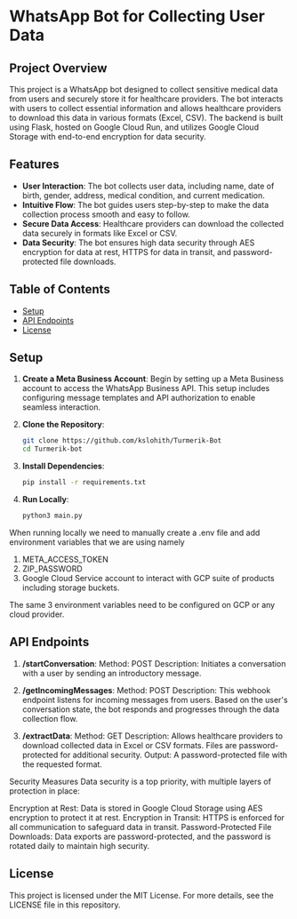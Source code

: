 # WhatsApp Bot for Collecting User Data

## Project Overview
This project is a WhatsApp bot designed to collect sensitive medical data from users and securely store it for healthcare providers. The bot interacts with users to collect essential information and allows healthcare providers to download this data in various formats (Excel, CSV). The backend is built using Flask, hosted on Google Cloud Run, and utilizes Google Cloud Storage with end-to-end encryption for data security.

## Features
- **User Interaction**: The bot collects user data, including name, date of birth, gender, address, medical condition, and current medication.
- **Intuitive Flow**: The bot guides users step-by-step to make the data collection process smooth and easy to follow.
- **Secure Data Access**: Healthcare providers can download the collected data securely in formats like Excel or CSV.
- **Data Security**: The bot ensures high data security through AES encryption for data at rest, HTTPS for data in transit, and password-protected file downloads.

## Table of Contents
- [Setup](#setup)
- [API Endpoints](#api-endpoints)
- [License](#license)

## Setup

1. **Create a Meta Business Account**: Begin by setting up a Meta Business account to access the WhatsApp Business API. This setup includes configuring message templates and API authorization to enable seamless interaction.

2. **Clone the Repository**:
   ```bash
   git clone https://github.com/kslohith/Turmerik-Bot
   cd Turmerik-bot

3. **Install Dependencies**:
    ```bash
    pip install -r requirements.txt

4. **Run Locally**:
    ```bash
    python3 main.py

When running locally we need to manually create a .env file and add environment variables that we are using namely 
1. META_ACCESS_TOKEN
2. ZIP_PASSWORD
3. Google Cloud Service account to interact with GCP suite of products including storage buckets.

The same 3 environment variables need to be configured on GCP or any cloud provider.

## API Endpoints

1. **/startConversation**:
Method: POST
Description: Initiates a conversation with a user by sending an introductory message.

2. **/getIncomingMessages**:
Method: POST
Description: This webhook endpoint listens for incoming messages from users. Based on the user's conversation state, the bot responds and progresses through the data collection flow.

3. **/extractData**:
Method: GET
Description: Allows healthcare providers to download collected data in Excel or CSV formats. Files are password-protected for additional security.
Output: A password-protected file with the requested format.

Security Measures
Data security is a top priority, with multiple layers of protection in place:

Encryption at Rest: Data is stored in Google Cloud Storage using AES encryption to protect it at rest.
Encryption in Transit: HTTPS is enforced for all communication to safeguard data in transit.
Password-Protected File Downloads: Data exports are password-protected, and the password is rotated daily to maintain high security.


## License

This project is licensed under the MIT License. For more details, see the LICENSE file in this repository.